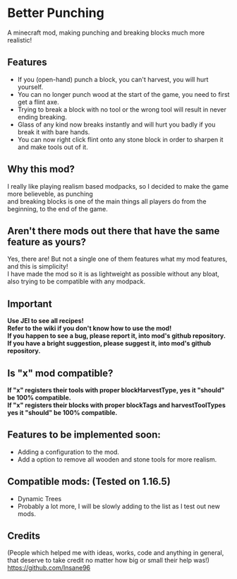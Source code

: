# Better Punching
A minecraft mod, making punching and breaking blocks much more realistic!

## Features
* If you (open-hand) punch a block, you can't harvest, you will hurt yourself.
* You can no longer punch wood at the start of the game, you need to first get a flint axe.
* Trying to break a block with no tool or the wrong tool will result in never ending breaking.
* Glass of any kind now breaks instantly and will hurt you badly if you break it with bare hands.
* You can now right click flint onto any stone block in order to sharpen it and make tools out of it.

## Why this mod?
I really like playing realism based modpacks, so I decided to make the game more believeble, as punching  
and breaking blocks is one of the main things all players do from the beginning, to the end of the game.

## Aren't there mods out there that have the same feature as yours?
Yes, there are! But not a single one of them features what my mod features, and this is simplicity!  
I have made the mod so it is as lightweight as possible without any bloat, also trying to be compatible with any modpack.

## Important
**Use JEI to see all recipes!**  
**Refer to the wiki if you don't know how to use the mod!**  
**If you happen to see a bug, please report it, into mod's github repository.**  
**If you have a bright suggestion, please suggest it, into mod's github repository.**

## Is "x" mod compatible?
**If "x" registers their tools with proper blockHarvestType, yes it "should" be 100% compatible.**  
**If "x" registers their blocks with proper blockTags and harvestToolTypes yes it "should" be 100% compatible.**

## Features to be implemented soon:
* Adding a configuration to the mod.
* Add a option to remove all wooden and stone tools for more realism.

## Compatible mods: (Tested on 1.16.5)
* Dynamic Trees
* Probably a lot more, I will be slowly adding to the list as I test out new mods.

## Credits
(People which helped me with ideas, works, code and anything in general, that deserve to take credit no matter how big or small their help was!)  
https://github.com/Insane96
